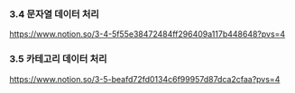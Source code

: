 ### 3.4 문자열 데이터 처리
https://www.notion.so/3-4-5f55e38472484ff296409a117b448648?pvs=4
### 3.5 카테고리 데이터 처리
https://www.notion.so/3-5-beafd72fd0134c6f99957d87dca2cfaa?pvs=4
